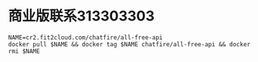 # 商业版联系313303303

```
NAME=cr2.fit2cloud.com/chatfire/all-free-api
docker pull $NAME && docker tag $NAME chatfire/all-free-api && docker rmi $NAME
 
``` 



